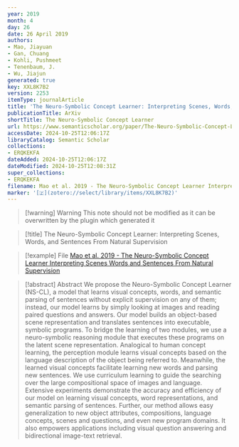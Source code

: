 ```yaml
---
year: 2019
month: 4
day: 26
date: 26 April 2019
authors:
- Mao, Jiayuan
- Gan, Chuang
- Kohli, Pushmeet
- Tenenbaum, J.
- Wu, Jiajun
generated: true
key: XXL8K7B2
version: 2253
itemType: journalArticle
title: 'The Neuro-Symbolic Concept Learner: Interpreting Scenes, Words, and Sentences From Natural Supervision'
publicationTitle: ArXiv
shortTitle: The Neuro-Symbolic Concept Learner
url: https://www.semanticscholar.org/paper/The-Neuro-Symbolic-Concept-Learner%3A-Interpreting-Mao-Gan/50f76736c3090c6effac25400e5e40cc0b7b5ad9
accessDate: 2024-10-25T12:06:17Z
libraryCatalog: Semantic Scholar
collections:
- ERQKEKFA
dateAdded: 2024-10-25T12:06:17Z
dateModified: 2024-10-25T12:08:31Z
super_collections:
- ERQKEKFA
filename: Mao et al. 2019 - The Neuro-Symbolic Concept Learner Interpreting Scenes Words and Sentences From Natural Supervision
marker: '[🇿](zotero://select/library/items/XXL8K7B2)'
---
```



 > 
 > \[!warning\] Warning
 > This note should not be modified as it can be overwritten by the plugin which generated it

 > 
 > \[!title\] The Neuro-Symbolic Concept Learner: Interpreting Scenes, Words, and Sentences From Natural Supervision

 > 
 > \[!example\] File
 > [Mao et al. 2019 - The Neuro-Symbolic Concept Learner Interpreting Scenes Words and Sentences From Natural Supervision](Mao%20et%20al.%202019%20-%20The%20Neuro-Symbolic%20Concept%20Learner%20Interpreting%20Scenes%20Words%20and%20Sentences%20From%20Natural%20Supervision.pdf)

 > 
 > \[!abstract\] Abstract
 > We propose the Neuro-Symbolic Concept Learner (NS-CL), a model that learns visual concepts, words, and semantic parsing of sentences without explicit supervision on any of them; instead, our model learns by simply looking at images and reading paired questions and answers. Our model builds an object-based scene representation and translates sentences into executable, symbolic programs. To bridge the learning of two modules, we use a neuro-symbolic reasoning module that executes these programs on the latent scene representation. Analogical to human concept learning, the perception module learns visual concepts based on the language description of the object being referred to. Meanwhile, the learned visual concepts facilitate learning new words and parsing new sentences. We use curriculum learning to guide the searching over the large compositional space of images and language. Extensive experiments demonstrate the accuracy and efficiency of our model on learning visual concepts, word representations, and semantic parsing of sentences. Further, our method allows easy generalization to new object attributes, compositions, language concepts, scenes and questions, and even new program domains. It also empowers applications including visual question answering and bidirectional image-text retrieval.
